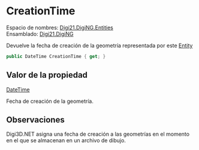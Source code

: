 # CreationTime

Espacio de nombres: [Digi21.DigiNG.Entities](/digi3d-net/programacion/.net/referencia/digi21.diging/digi21.diging.entities/)   
Ensamblado: [Digi21.DigiNG](/digi3d-net/programacion/.net/referencia/digi21.diging.plugin/digi21.diging/)​‌

Devuelve la fecha de creación de la geometría representada por este [Entity](/digi3d-net/programacion/.net/referencia/digi21.diging/digi21.diging.entities/clases/entity/)

```csharp
public DateTime CreationTime { get; }‌
```

## Valor de la propiedad <a id="valor-de-la-propiedad"></a>

[DateTime](https://docs.microsoft.com/en-us/dotnet/api/system.datetime?view=net-5.0)​‌

‌Fecha de creación de la geometría.

## Observaciones

Digi3D.NET asigna una fecha de creación a las geometrías en el momento en el que se almacenan en un archivo de dibujo.

